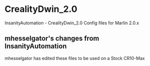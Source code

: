 # CrealityDwin_2.0
InsanityAutomation - CrealityDwin_2.0
Config files for Marlin 2.0.x

## mhesselgator's changes from InsanityAutomation
mhesselgator has edited these files to be used on a Stock CR10-Max
